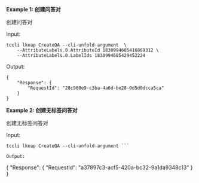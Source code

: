 **Example 1: 创建问答对**

创建问答对

Input: 

```
tccli lkeap CreateQA --cli-unfold-argument  \
    --AttributeLabels.0.AttributeId 1830994685416869312 \
    --AttributeLabels.0.LabelIds 1830994685429452224
```

Output: 
```
{
    "Response": {
        "RequestId": "28c960e9-c3ba-4a6d-be28-0d5d0dcca5ca"
    }
}
```

**Example 2: 创建无标签问答对**

创建无标签问答对

Input: 

```
tccli lkeap CreateQA --cli-unfold-argument ```

Output: 
```
{
    "Response": {
        "RequestId": "a37897c3-acf5-420a-bc32-9a1da9348c13"
    }
}
```

